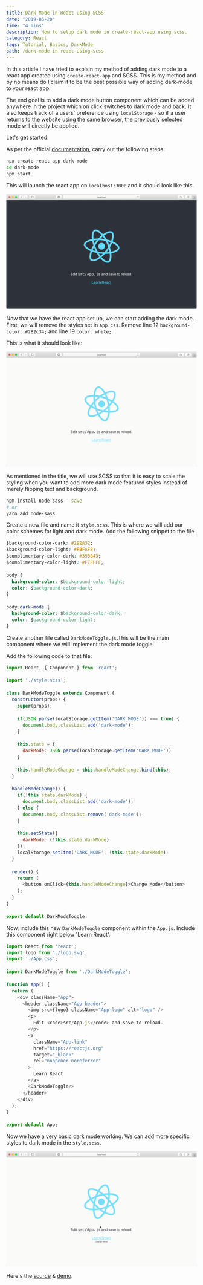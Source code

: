 ```yaml
---
title: Dark Mode in React using SCSS
date: "2019-05-20"
time: "4 mins"
description: How to setup dark mode in create-react-app using scss.
category: React
tags: Tutorial, Basics, DarkMode
path: /dark-mode-in-react-using-scss
---
```


In this article I have tried to explain my method of adding dark mode to a
react app created using `create-react-app` and SCSS. This is my method and by no
means do I claim it to be the best possible way of adding dark-mode to your
react app.

The end goal is to add a dark mode button component which can be added anywhere
in the project which on click switches to dark mode and back. It also keeps
track of a users' preference using `localStorage` - so if a user returns to the
website using the same browser, the previously selected mode will directly be
applied.

Let's get started.

As per the official [documentation](https://facebook.github.io/create-react-app/docs/getting-started), carry out the following steps:

```bash
npx create-react-app dark-mode
cd dark-mode
npm start
```

This will launch the react app on `localhost:3000` and it should look like this.

![Image 1](../images/2019-05-20-dark-mode-in-react-using-scss/basic_create_react_app.gif)

Now that we have the react app set up, we can start adding the dark mode. First, we will remove the styles set in `App.css`. Remove line 12 `background-color: #282c34;` and line 19 `color: white;`.

This is what it should look like:

![Image 2](../images/2019-05-20-dark-mode-in-react-using-scss/create_react_app_white_bg.gif)

As mentioned in the title, we will use SCSS so that it is easy to scale the styling when you want to add more dark mode featured styles instead of merely flipping text and background.

```bash
npm install node-sass --save
# or
yarn add node-sass
```

Create a new file and name it `style.scss`. This is where we will add our color schemes for light and dark mode. Add the following snippet to the file.

```css
$background-color-dark: #292A32;
$background-color-light: #FBFAF8;
$complimentary-color-dark: #393B43;
$complimentary-color-light: #FEFFFF;

body {
  background-color: $background-color-light;
  color: $background-color-dark;
}

body.dark-mode {
  background-color: $background-color-dark;
  color: $background-color-light;
}
```

Create another file called `DarkModeToggle.js`.This will be the main component where we will implement the dark mode toggle.

Add the following code to that file:

```js
import React, { Component } from 'react';

import './style.scss';

class DarkModeToggle extends Component {
  constructor(props) {
    super(props);

    if(JSON.parse(localStorage.getItem('DARK_MODE')) === true) {
      document.body.classList.add('dark-mode');
    }

    this.state = {
      darkMode: JSON.parse(localStorage.getItem('DARK_MODE'))
    }

    this.handleModeChange = this.handleModeChange.bind(this);
  }

  handleModeChange() {
    if(!this.state.darkMode) {
      document.body.classList.add('dark-mode');
    } else {
      document.body.classList.remove('dark-mode');
    }

    this.setState({
      darkMode: (!this.state.darkMode)
    });
    localStorage.setItem('DARK_MODE', !this.state.darkMode);
  }

  render() {
    return (
      <button onClick={this.handleModeChange}>Change Mode</button>
    );
  }
}

export default DarkModeToggle;
```

Now, include this new `DarkModeToggle` component within the `App.js`. Include this component right below 'Learn React'.

```js
import React from 'react';
import logo from './logo.svg';
import './App.css';

import DarkModeToggle from './DarkModeToggle';

function App() {
  return (
    <div className="App">
      <header className="App-header">
        <img src={logo} className="App-logo" alt="logo" />
        <p>
          Edit <code>src/App.js</code> and save to reload.
        </p>
        <a
          className="App-link"
          href="https://reactjs.org"
          target="_blank"
          rel="noopener noreferrer"
        >
          Learn React
        </a>
        <DarkModeToggle/>
      </header>
    </div>
  );
}

export default App;
```

Now we have a very basic dark mode working. We can add more specific styles to dark mode in the `style.scss`.

![Image 3](../images/2019-05-20-dark-mode-in-react-using-scss/dark_mode_demo.gif)

Here's the [source](https://github.com/yagrawl/dark-mode) & [demo](https://yagrawl.github.io/dark-mode/).
